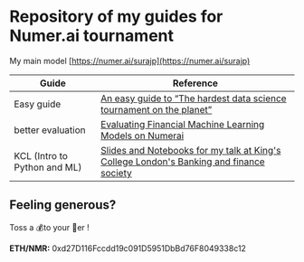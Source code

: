# Repository of my guides for Numer.ai tournament

My main model [https://numer.ai/surajp](https://numer.ai/surajp)

|Guide|Reference|
|---|---|
|Easy guide|[An easy guide to “The hardest data science tournament on the planet”](https://towardsdatascience.com/a-guide-to-the-hardest-data-science-tournament-on-the-planet-748f46e83690)|
|better evaluation|[Evaluating Financial Machine Learning Models on Numerai](https://medium.com/@parmarsuraj99/evaluating-financial-machine-learning-models-on-numerai-3562da8fd90)|
|KCL (Intro to Python and ML)|[Slides and Notebooks for my talk at King's College London's Banking and finance society](https://twitter.com/parmarsuraj99/status/1319499435685089280?s=20)|



## Feeling generous?

Toss a 💰to your 🧙‍er !

**ETH/NMR:** 0xd27D116Fccdd19c091D5951DbBd76F8049338c12
